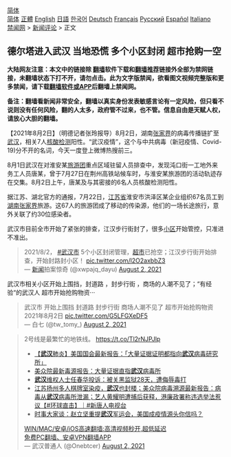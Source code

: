  <!-- 面包屑导航 --> <div class="breadcrumb"><!-- GTranslate: https://gtranslate.io/ -->  <div class="switcher notranslate">  <div class="selected">  <a href="#" onclick="return false;"> 简体</a>  </div>  <div class="option">  <a href="https://www.bannedbook.org" onclick="doGTranslate('zh-CN|zh-CN');jQuery('div.switcher div.selected a').html(jQuery(this).html());return false;" title="简体中文" class="nturl selected"> 简体</a>  <a href="https://www.bannedbook.org/zh-tw/" onclick="doGTranslate('zh-CN|zh-TW');jQuery('div.switcher div.selected a').html(jQuery(this).html());return false;" title="繁體中文" class="nturl"> 正體</a>  <a href="https://www.bannedbook.org/en/" onclick="doGTranslate('zh-CN|en');jQuery('div.switcher div.selected a').html(jQuery(this).html());return false;" title="English" class="nturl"> English</a>  <a href="https://www.bannedbook.org/ja/" onclick="doGTranslate('zh-CN|ja');jQuery('div.switcher div.selected a').html(jQuery(this).html());return false;" title="日本語" class="nturl"> 日語</a>  <a href="https://www.bannedbook.org/ko/" onclick="doGTranslate('zh-CN|ko');jQuery('div.switcher div.selected a').html(jQuery(this).html());return false;" title="한국어" class="nturl"> 한국어</a>  <a href="https://www.bannedbook.org/de/" onclick="doGTranslate('zh-CN|de');jQuery('div.switcher div.selected a').html(jQuery(this).html());return false;" title="Deutsch" class="nturl"> Deutsch</a>  <a href="https://www.bannedbook.org/fr/" onclick="doGTranslate('zh-CN|fr');jQuery('div.switcher div.selected a').html(jQuery(this).html());return false;" title="Français" class="nturl"> Français</a>  <a href="https://www.bannedbook.org/ru/" onclick="doGTranslate('zh-CN|ru');jQuery('div.switcher div.selected a').html(jQuery(this).html());return false;" title="Русский" class="nturl"> Русский</a>  <a href="https://www.bannedbook.org/es/" onclick="doGTranslate('zh-CN|es');jQuery('div.switcher div.selected a').html(jQuery(this).html());return false;" title="Español" class="nturl"> Español</a>  <a href="https://www.bannedbook.org/it/" onclick="doGTranslate('zh-CN|it');jQuery('div.switcher div.selected a').html(jQuery(this).html());return false;" title="Italiano" class="nturl"> Italiano</a>  </div>  </div>      <div class='breadcrumb-sub'><!-- Breadcrumb NavXT 6.3.0 --> <a href="https://www.bannedbook.org/" class="home">禁闻网</a> &gt; <a href="https://www.bannedbook.org/bnews/comments/" class="category">新闻评论</a> &gt; 正文</div></div><h2>德尔塔进入武汉 当地恐慌 多个小区封闭 超市抢购一空</h2> <p class="notice"><b>大陆网友注意：本文中的链接除 <a href="https://github.com/bannedbook/fanqiang" >翻墙</a>软件下载和<a href="https://github.com/killgcd/justmysocks/blob/master/README.md">翻墙推荐</a>链接外全部为禁网链接，未翻墙状态下打不开，请勿点击。此为文字版禁闻，欲看图文视频完整版和更多禁闻，请下载<a href="https://github.com/bannedbook/fanqiang">翻墙软件或APP</a>后翻墙上禁闻网。</p><p>备注：翻墙看新闻非常安全，翻墙以真实身份发表敏感言论有一定风险，但只看不说则没有任何风险，翻的人太多，政府管不过来，也不管。信息自由是天赋人权，请放心大胆的翻墙。</b></p>  <div class="entry"> <p>              <a href="https://i2.wp.com/upload-images-bucket-v64rleca837do.s3.eu-west-1.amazonaws.com/wp-content/uploads/2021/08/02161737/0802-%E6%AD%A6%E6%BC%A2-%E5%9C%96.jpg?fit=1280%2C720&#038;ssl=1" data-caption=""></a>                            </p> <p>【2021年8月2日】（明德记者张玲报导）8月2日，湖南<a href="https://www.bannedbook.org/bnews/tag/%e5%bc%a0%e5%ae%b6%e7%95%8c/" class="st_tag internal_tag" rel="tag" title="标签 张家界 下的日志">张家界</a>的病毒传播链扩至<a href="https://www.bannedbook.org/bnews/tag/%e6%ad%a6%e6%b1%89/" class="st_tag internal_tag" rel="tag" title="标签 武汉 下的日志">武汉</a>，相关7人<a href="https://www.bannedbook.org/bnews/tag/%E6%A0%B8%E9%85%B8%E6%A3%80%E6%B5%8B/" class="st_tag internal_tag" rel="tag" title="标签 核酸检测 下的日志">核酸检测</a>阳性。“武汉疫情”，这个与中共病毒（新冠疫情、Covid-19)分不开的名词，今天一度登上微博热搜前三。</p>  <p>8月1日武汉在对淮安某<a href="https://www.bannedbook.org/bnews/tag/%E6%97%85%E6%B8%B8%E5%9B%A2/" class="st_tag internal_tag" rel="tag" title="标签 旅游团 下的日志">旅游团</a>重点区域驻留人员排查中，发现沌口街一工地外来务工人员唐某，曾于7月27日在荆州高铁站候车时，与淮安某旅游团的活动轨迹存在交集。8月2日上午，唐某及与其密接的6名人员核酸检测阳性。</p> <p>据江苏、湖北官方的通报，7月22日，<a href="https://www.bannedbook.org/bnews/tag/%E6%B1%9F%E8%8B%8F%E7%9C%81/" class="st_tag internal_tag" rel="tag" title="标签 江苏省 下的日志">江苏省</a>淮安市洪泽区某企业组织67名员工到<a href="https://www.bannedbook.org/bnews/tag/%E6%B9%96%E5%8D%97%E5%BC%A0%E5%AE%B6%E7%95%8C/" class="st_tag internal_tag" rel="tag" title="标签 湖南张家界 下的日志">湖南张家界</a>旅游。这67人的旅游团成了移动的传染源，他们的一场长途旅行，意外关联了约30位感染者。</p>  <p>武汉市目前全市开始了紧张的排查，江汉步行街封了，很多<a href="https://www.bannedbook.org/bnews/tag/%E5%B0%8F%E5%8C%BA/" class="st_tag internal_tag" rel="tag" title="标签 小区 下的日志">小区</a>开始管控，只准进不准出。</p> <blockquote class="twitter-tweet" data-width="550" data-dnt="true"> 2021/8/2， <a href="https://twitter.com/hashtag/%E6%AD%A6%E6%BC%A2%E5%B8%82?src=hash&amp;ref_src=twsrc%5Etfw">#武汉市</a> 5个小区封闭管理，<a href="https://www.bannedbook.org/bnews/tag/%e8%b6%85%e5%b8%82/" class="st_tag internal_tag" rel="tag" title="标签 超市 下的日志">超市</a>已抢空；江汉步行街开始排查，开始封路封小区！ <a href="https://t.co/l2O2axbbZ3">pic.twitter.com/l2O2axbbZ3</a><br/> &mdash; <span class='wp_keywordlink_affiliate'><a href="https://www.bannedbook.org/" title="新闻">新闻</a></span>拍案惊奇 (@xwpajq_dayu) <a href="https://twitter.com/xwpajq_dayu/status/1422176683679944705?ref_src=twsrc%5Etfw">August 2, 2021</a><br/> </blockquote> <p>武汉市相关小区开始上围挡，封道路 ，封步行街 ，商场的人潮不见了；“有经验“的武汉人 超市开始抢购物资···</p>  <blockquote class="twitter-tweet" data-width="550" data-dnt="true"> 武汉市 开始上围挡 封道路 封步行街 商场人潮不见了 超市开始抢购物资<br />2021年8月2日 <a href="https://t.co/G5LFGXeDF5">pic.twitter.com/G5LFGXeDF5</a><br/> &mdash; 白七 (@tw_tomy_) <a href="https://twitter.com/tw_tomy_/status/1422156651356950528?ref_src=twsrc%5Etfw">August 2, 2021</a><br/> </blockquote> <blockquote class="twitter-tweet" data-width="550" data-dnt="true"> 2号线是最繁忙的地铁线。 <a href="https://t.co/Tl2rNJPJlp">https://t.co/Tl2rNJPJlp</a><br/> <ul class='op-related-articles' title='相关阅读'> <li><a href='https://www.bannedbook.org/bnews/headline/20210803/1599055.html' target='_blank'>【<b>武汉</b>肺炎】美国国会最新报告：「大量证据证明都指向<b>武汉</b>病毒研究所」</a></li> <li><a href='https://www.bannedbook.org/bnews/comments/20210803/1599033.html' target='_blank'>美众院最新毒源报告：大量证据直指<b>武汉</b>病毒所</a></li> <li><a href='https://www.bannedbook.org/bnews/weiquan/20210803/1599030.html' target='_blank'><b>武汉</b>维权人士任春华投诉&#65306;被关黑监狱28天&#65292;遭侮辱毒打</a></li> <li><a href='https://www.bannedbook.org/bnews/bannedvideo/20210802/1599021.html' target='_blank'>江苏扬州多人棋牌室染疫，<b>武汉</b>也封楼；美众院病毒溯源最新报告：病毒从<b>武汉</b>病毒所泄漏；艺人黄耀明遭捕后获释，港廉政署称违选举法惹议【#环球直击】｜#新唐人电视台</a></li> <li><a href='https://www.bannedbook.org/bnews/comments/20210802/1598979.html' target='_blank'>时事大家谈：赵立坚重提<b>武汉</b>军运会，美国成疫情源头你信吗？</a></li> </ul>  <a href="https://github.com/bannedbook/fanqiang/wiki/V2ray%E6%9C%BA%E5%9C%BA" target="_blank">WIN/MAC/安卓/iOS高速翻墙:高清视频秒开,超低延迟</a><br/> <a href="https://github.com/bannedbook/fanqiang/wiki/%E7%A6%81%E9%97%BB%E7%BD%91%E5%AE%89%E5%8D%93%E7%BF%BB%E5%A2%99%E6%96%B0%E9%97%BBAPP" target="_blank">免费PC翻墙、安卓VPN翻墙APP</a><br/>&mdash; 武汉普通人 (@Onebtcer) <a href="https://twitter.com/Onebtcer/status/1422103189726322688?ref_src=twsrc%5Etfw">August 2, 2021</a><br/> </blockquote> </p><a name='sharetosocial'></a>  <div style="margin-bottom:5px;padding-bottom:5px;clear:both"> <div id="archive-pix-1" class="banner-ads"> <!-- AuctionX Display platform tag START --> <div id="26318x728x90x621x_ADSLOT2" clicktrack="%%CLICK_URL_ESC%%"></div> <!-- AuctionX Display platform tag END --> </div> <div id="archive-pix-2" class="banner-ads"> <!-- AuctionX Display platform tag START --> <div id="26315x300x250x621x_ADSLOT2" clicktrack="%%CLICK_URL_ESC%%"></div> <!-- AuctionX Display platform tag END --> </div> </div>  <div id="archive-pix-1" class="banner-ads"> <!-- AuctionX Display platform tag START --> <div id="26318x728x90x621x_ADSLOT3" clicktrack="%%CLICK_URL_ESC%%"></div> <!-- AuctionX Display platform tag END --> </div> </div><!--END ENTRY--> 